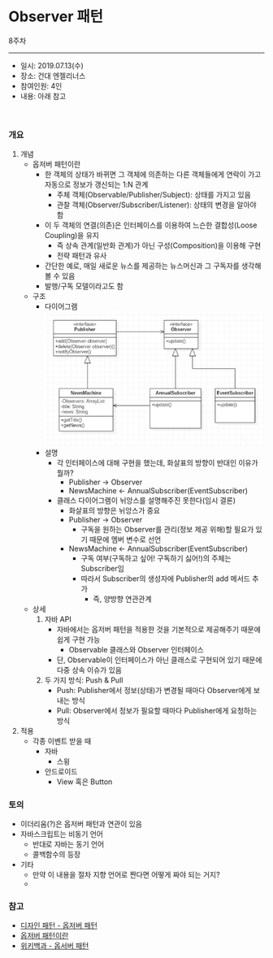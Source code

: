 Observer 패턴
===========
8주차
- - - - - -
* 일시: 2019.07.13(수)
* 장소: 건대 엔젤리너스
* 참여인원: 4인
* 내용: 아래 참고
</br>

### 개요
1. 개념
	* 옵저버 패턴이란
		* 한 객체의 상태가 바뀌면 그 객체에 의존하는 다른 객체들에게 연락이 가고 자동으로 정보가 갱신되는 1:N 관계
			* 주체 객체(Observable/Publisher/Subject): 상태를 가지고 있음
			* 관찰 객체(Observer/Subscriber/Listener): 상태의 변경을 알아야 함
		* 이 두 객체의 연결(의존)은 인터페이스를 이용하여 느슨한 결합성(Loose Coupling)을 유지
			* 즉 상속 관계(일반화 관계)가 아닌 구성(Composition)을 이용해 구현
			* 전략 패턴과 유사
		* 간단한 예로, 매일 새로운 뉴스를 제공하는 뉴스머신과 그 구독자를 생각해볼 수 있음
		* 발행/구독 모델이라고도 함
	* 구조
		* 다이어그램  
		![observer](./img/observer.jpg)
		* 설명
			* 각 인터페이스에 대해 구현을 했는데, 화살표의 방향이 반대인 이유가 뭘까?
				* Publisher → Observer
				* NewsMachine ← AnnualSubscriber(EventSubscriber)
			* 클래스 다이어그램이 뉘앙스를 설명해주진 못한다(임시 결론)
				* 화살표의 방향은 뉘앙스가 중요
				* Publisher → Observer
					* 구독을 원하는 Observer를 관리(정보 제공 위해)할 필요가 있기 때문에 멤버 변수로 선언
				* NewsMachine ← AnnualSubscriber(EventSubscriber)
					* 구독 여부(구독하고 싶어! 구독하기 싫어!)의 주체는 Subscriber임
					* 따라서 Subscriber의 생성자에 Publisher의 add 메서드 추가
						* 즉, 양방향 연관관계
	* 상세
		1. 자바 API
			* 자바에서는 옵저버 패턴을 적용한 것을 기본적으로 제공해주기 때문에 쉽게 구현 가능
				* Observable 클래스와 Observer 인터페이스
			* 단, Observable이 인터페이스가 아닌 클래스로 구현되어 있기 때문에 다중 상속 이슈가 있음
		2. 두 가지 방식: Push & Pull
			* Push: Publisher에서 정보(상태)가 변경될 때마다 Observer에게 보내는 방식
			* Pull: Observer에서 정보가 필요할 때마다 Publisher에게 요청하는 방식
2. 적용
	* 각종 이벤트 받을 때
		* 자바
			* 스윙
		* 안드로이드
			* View 혹은 Button

### 토의
* 이더리움(?)은 옵저버 패턴과 연관이 있음
* 자바스크립트는 비동기 언어
	* 반대로 자바는 동기 언어
	* 콜백함수의 등장
* 기타
	* 만약 이 내용을 절차 지향 언어로 짠다면 어떻게 짜야 되는 거지?
	* 

### 참고
* [디자인 패턴 - 옵저버 패턴](https://flowarc.tistory.com/entry/%EB%94%94%EC%9E%90%EC%9D%B8-%ED%8C%A8%ED%84%B4-%EC%98%B5%EC%A0%80%EB%B2%84-%ED%8C%A8%ED%84%B4Observer-Pattern)
* [옵저버 패턴이란](https://gmlwjd9405.github.io/2018/07/08/observer-pattern.html)
* [위키백과 - 옵서버 패턴](https://ko.wikipedia.org/wiki/%EC%98%B5%EC%84%9C%EB%B2%84_%ED%8C%A8%ED%84%B4)